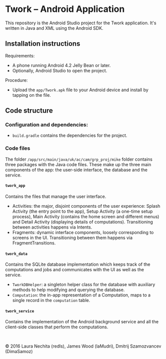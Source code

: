 Twork – Android Application
==============

This repository is the Android Studio project for the Twork application.
It's written in Java and XML using the Android SDK.


Installation instructions
------------------------

Requirements:

* A phone running Android 4.2 Jelly Bean or later.
* Optionally, Android Studio to open the project.

Procedure:

* Upload the `app/Twork.apk` file to your Android device and install by tapping on the file.

Code structure
--------------

### Configuration and dependencies:

* `build.gradle` contains the dependencies for the project.

### Code files
The folder `/app/src/main/java/uk/ac/cam/grp_proj/mike` folder contains three packages with the Java code files. These make up the three main components of the app: the user-side interface, the database and the service.
#### `twork_app`
Contains the files that manage the user interface.
* Activities: the major, disjoint components of the user experience: Splash Activity (the entry point to the app), Setup Activity (a one-time setup process), Main Activity (contains the home screen and different menus) and Detail Activity (displaying details of computations). Transitioning between activities happens via Intents.
* Fragments: dynamic interface components, loosely corresponding to screens in the UI. Transitioning between them happens via FragmentTransitions.

#### `twork_data`
Contains the SQLite database implementation which keeps track of the computations and jobs and communicates with the UI as well as the service.
* `TworkDBHelper`: a singleton helper class for the database with auxiliary methods to help modifying and querying the database.
* `Computation`: the in-app representation of a Computation, maps to a single record in the `computation` table.

#### `twork_service`
Contains the implementation of the Android background service and all the client-side classes that perform the computations.

&nbsp;

&copy; 2016 Laura Nechita (redls), James Wood (laMudri), Dmitrij Szamozvancev (DimaSamoz)
